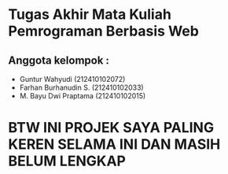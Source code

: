 # Tugas Akhir Mata Kuliah Pemrograman Berbasis Web
## Anggota kelompok : 
- Guntur Wahyudi (212410102072)
- Farhan Burhanudin S. (212410102033)
- M. Bayu Dwi Praptama (212410102015)



# BTW INI PROJEK SAYA PALING KEREN SELAMA INI DAN MASIH BELUM LENGKAP
